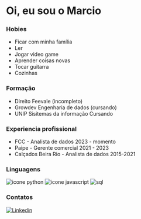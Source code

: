 # Oi, eu sou o Marcio

### Hobies

- Ficar com minha família
- Ler
- Jogar video game
- Aprender coisas novas
- Tocar guitarra
- Cozinhas

### Formação

- Direito Feevale (incompleto)
- Growdev Engenharia de dados (cursando)
- UNIP Sisitemas da informação Cursando

### Experiencia profissional

- FCC - Analista de dados 2023 - momento
- Paipe - Gerente comercial 2021 - 2023
- Calçados Beira Rio - Analista de dados 2015-2021

### Linguagens
![icone python](https://img.icons8.com/?size=100&id=13441&format=png&color=000000)
![icone javascript](https://img.icons8.com/?size=100&id=108784&format=png&color=000000)
![sql](https://img.icons8.com/?size=100&id=J6KcaRLsTgpZ&format=png&color=000000)

### Contatos
[![Linkedin](https://img.icons8.com/?size=100&id=13930&format=png&color=000000)](https://www.linkedin.com/in/marcio-vieira-608146188/)
